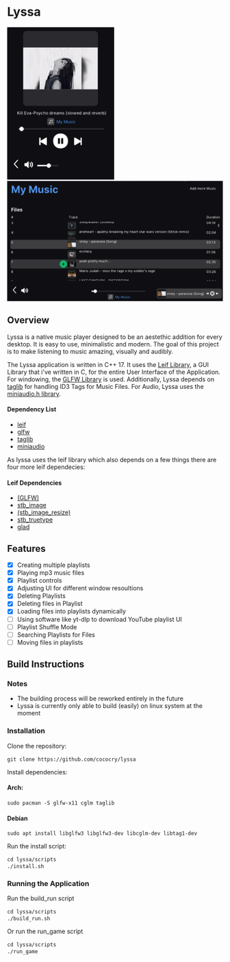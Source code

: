 # Lyssa

<img src="https://github.com/cococry/lyssa/blob/main/Lyssa.png" width="250"  /> 
<img src="https://github.com/cococry/lyssa/blob/main/lyssa-app2.png" width="1000"  /> 

## Overview

Lyssa is a native music player designed to be an aestethic addition for every desktop. 
It is easy to use, minimalistic and modern. The goal of this project is to make listening to 
music amazing, visually and audibly. 

The Lyssa application is written in C++ 17. It uses the [Leif Library](https://github.com/cococry/leif), a GUI Library that i've
written in C, for the entire User Interface of the Application. For windowing, the [GLFW Library](https://github.com/glfw/glfw) is used. Additionally, Lyssa depends on [taglib](https://github.com/taglib/taglib) for handling 
ID3 Tags for Music Files. For Audio, Lyssa uses the [miniaudio.h library](https://github.com/mackron/miniaudio).

#### Dependency List
- [leif](https://github.com/cococry/leif)
- [glfw](https://github.com/glfw/glfw)
- [taglib](https://github.com/taglib/taglib)
- [miniaudio](https://github.com/mackron/miniaudio)

As lyssa uses the leif library which also depends on a few things there are four more leif dependecies:
#### Leif Dependencies 
- [(GLFW)](https://github.com/glfw/glfw)
- [stb_image](https://github.com/nothings/stb/blob/master/stb_image.h)
- [(stb_image_resize)](https://github.com/nothings/stb/blob/master/stb_image_resize2.h)
- [stb_truetype](https://github.com/nothings/stb/blob/master/stb_truetype.h)
- [glad](https://github.com/Dav1dde/glad)


## Features

- [x] Creating multiple playlists
- [x] Playing mp3 music files
- [x] Playlist controls
- [x] Adjusting UI for different window resoultions
- [x] Deleting Playlists
- [x] Deleting files in Playlist
- [x] Loading files into playlists dynamically
- [ ] Using software like yt-dlp to download YouTube playlist UI 
- [ ] Playlist Shuffle Mode
- [ ] Searching Playlists for Files
- [ ] Moving files in playlists

## Build Instructions

### Notes 
- The building process will be reworked entirely in the future
- Lyssa is currently only able to build (easily) on linux system at the moment

### Installation

Clone the repository:
```console
git clone https://github.com/cococry/lyssa
```

Install dependencies: 

#### Arch: 
```console
sudo pacman -S glfw-x11 cglm taglib
```

#### Debian
```console
sudo apt install libglfw3 libglfw3-dev libcglm-dev libtag1-dev
```

Run the install script:
```console
cd lyssa/scripts
./install.sh
```

### Running the Application

Run the build_run script
```console
cd lyssa/scripts
./build_run.sh
```

Or run the run_game script
```console
cd lyssa/scripts
./run_game
```
